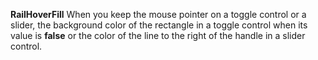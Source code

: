 **RailHoverFill** When you keep the mouse pointer on a toggle control or a slider, the background color of the rectangle in a toggle control when its value is **false** or the color of the line to the right of the handle in a slider control.
